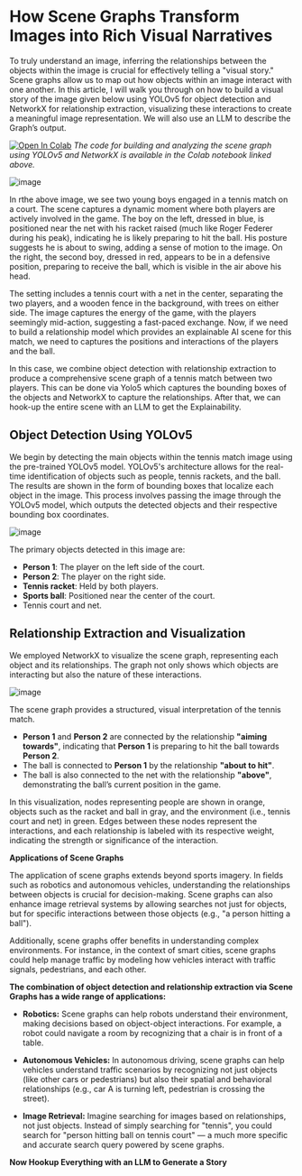 # How Scene Graphs Transform Images into Rich Visual Narratives
To truly understand an image, inferring the relationships between the objects within the image is crucial for effectively telling a "visual story." Scene graphs allow us to map out how objects within an image interact with one another. In this article, I will walk you through on how to build a visual story of the image given below using YOLOv5 for object detection and NetworkX for relationship extraction, visualizing these interactions to create a meaningful image representation. We will also use an LLM to describe the Graph’s output.

[![Open In Colab](https://colab.research.google.com/assets/colab-badge.svg)](https://colab.research.google.com/drive/1xvCS2vkTCy8WOJ2fj1_UMUeZ8xAo7Lt6?usp=sharing)
*The code for building and analyzing the scene graph using YOLOv5 and NetworkX is available in the Colab notebook linked above.*


![image](https://github.com/user-attachments/assets/f1a3c5c0-36f1-4ce9-88d7-76addd7ff0a5)

In rthe above image, we see two young boys engaged in a tennis match on a court. The scene captures a dynamic moment where both players are actively involved in the game. The boy on the left, dressed in blue, is positioned near the net with his racket raised (much like Roger Federer during his peak), indicating he is likely preparing to hit the ball. His posture suggests he is about to swing, adding a sense of motion to the image. On the right, the second boy, dressed in red, appears to be in a defensive position, preparing to receive the ball, which is visible in the air above his head.

The setting includes a tennis court with a net in the center, separating the two players, and a wooden fence in the background, with trees on either side. The image captures the energy of the game, with the players seemingly mid-action, suggesting a fast-paced exchange. Now, if we need to build a relationship model which provides an explainable AI scene for this match, we need to captures the positions and interactions of the players and the ball.

In this case, we combine object detection with relationship extraction to produce a comprehensive scene graph of a tennis match between two players. This can be done via Yolo5 which captures the bounding boxes of the objects and NetworkX to capture the relationships. After that, we can hook-up the entire scene with an LLM to get the Explainability.

## Object Detection Using YOLOv5
We begin by detecting the main objects within the tennis match image using the pre-trained YOLOv5 model. YOLOv5's architecture allows for the real-time identification of objects such as people, tennis rackets, and the ball. The results are shown in the form of bounding boxes that localize each object in the image. This process involves passing the image through the YOLOv5 model, which outputs the detected objects and their respective bounding box coordinates.

![image](https://substackcdn.com/image/fetch/f_auto,q_auto:good,fl_progressive:steep/https%3A%2F%2Fsubstack-post-media.s3.amazonaws.com%2Fpublic%2Fimages%2F2b89cf65-24f2-483c-8c53-636b9fa9d871_737x555.png)

The primary objects detected in this image are:

- **Person 1**: The player on the left side of the court.
- **Person 2**: The player on the right side.
- **Tennis racket**: Held by both players.
- **Sports ball**: Positioned near the center of the court.
- Tennis court and net.

## Relationship Extraction and Visualization
We employed NetworkX to visualize the scene graph, representing each object and its relationships. The graph not only shows which objects are interacting but also the nature of these interactions.

![image](https://substackcdn.com/image/fetch/w_1456,c_limit,f_webp,q_auto:good,fl_progressive:steep/https%3A%2F%2Fsubstack-post-media.s3.amazonaws.com%2Fpublic%2Fimages%2F51695a15-1752-4e92-8d89-33f07e9cb3a0_3060x3060.png)

The scene graph provides a structured, visual interpretation of the tennis match.

- **Person 1** and **Person 2** are connected by the relationship **"aiming towards"**, indicating that **Person 1** is preparing to hit the ball towards **Person 2**.
- The ball is connected to **Person 1** by the relationship **"about to hit"**.
- The ball is also connected to the net with the relationship **"above"**, demonstrating the ball’s current position in the game.

In this visualization, nodes representing people are shown in orange, objects such as the racket and ball in gray, and the environment (i.e., tennis court and net) in green. Edges between these nodes represent the interactions, and each relationship is labeled with its respective weight, indicating the strength or significance of the interaction.

**Applications of Scene Graphs**

The application of scene graphs extends beyond sports imagery. In fields such as robotics and autonomous vehicles, understanding the relationships between objects is crucial for decision-making. Scene graphs can also enhance image retrieval systems by allowing searches not just for objects, but for specific interactions between those objects (e.g., "a person hitting a ball").

Additionally, scene graphs offer benefits in understanding complex environments. For instance, in the context of smart cities, scene graphs could help manage traffic by modeling how vehicles interact with traffic signals, pedestrians, and each other.

**The combination of object detection and relationship extraction via Scene Graphs has a wide range of applications:**

- **Robotics:** Scene graphs can help robots understand their environment, making decisions based on object-object interactions. For example, a robot could navigate a room by recognizing that a chair is in front of a table.

- **Autonomous Vehicles:** In autonomous driving, scene graphs can help vehicles understand traffic scenarios by recognizing not just objects (like other cars or pedestrians) but also their spatial and behavioral relationships (e.g., car A is turning left, pedestrian is crossing the street).

- **Image Retrieval:** Imagine searching for images based on relationships, not just objects. Instead of simply searching for "tennis", you could search for "person hitting ball on tennis court" — a much more specific and accurate search query powered by scene graphs.

**Now Hookup Everything with an LLM to Generate a Story**


